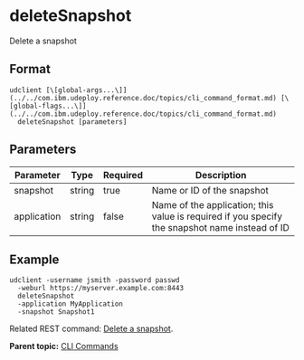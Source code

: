 # deleteSnapshot

Delete a snapshot

## Format

```
udclient [\[global-args...\]](../../com.ibm.udeploy.reference.doc/topics/cli_command_format.md) [\[global-flags...\]](../../com.ibm.udeploy.reference.doc/topics/cli_command_format.md)
  deleteSnapshot [parameters]
```

## Parameters

|Parameter|Type|Required|Description|
|---------|----|--------|-----------|
|snapshot|string|true|Name or ID of the snapshot|
|application|string|false|Name of the application; this value is required if you specify the snapshot name instead of ID|

## Example

```
udclient -username jsmith -password passwd 
  -weburl https://myserver.example.com:8443
  deleteSnapshot 
  -application MyApplication
  -snapshot Snapshot1

```

Related REST command: [Delete a snapshot](rest_cli_snapshot_deletesnapshot_delete.md).

**Parent topic:** [CLI Commands](../../com.ibm.udeploy.reference.doc/topics/cli_commands.md)

